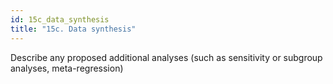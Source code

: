 ```yaml
---
id: 15c_data_synthesis
title: "15c. Data synthesis"
---
```

Describe any proposed additional analyses (such as sensitivity or subgroup analyses, meta-regression)